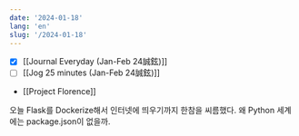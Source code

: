 ```yaml
---
date: '2024-01-18'
lang: 'en'
slug: '/2024-01-18'
---
```


- [x] [[Journal Everyday (Jan-Feb 24誠鉉)]]
- [ ] [[Jog 25 minutes (Jan-Feb 24誠鉉)]]
- [[Project Florence]]

오늘 Flask를 Dockerize해서 인터넷에 띄우기까지 한참을 씨름했다. 왜 Python 세계에는 package.json이 없을까.
